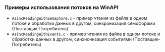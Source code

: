### Примеры использования потоков на WinAPI

* ```AsincReadingWithSemaphore.c``` - пример чтения из файла в одном потоке и обработки данных в другом, синхронизация семофорами (Поставщик-Потребитель)
* ```AsincReadingWithEvents.c``` - пример чтения из файла в одном потоке и обработки данных в другом, синхнонизация событиями (Поставщик-Потребитель)
